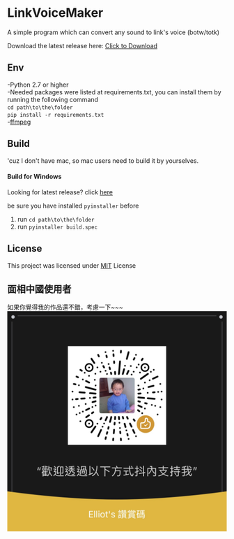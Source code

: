 # LinkVoiceMaker
A simple program which can convert any sound to link's voice (botw/totk)

Download the latest release here: [Click to Download](https://github.com/ElliotCHEN37/LinkVoiceMaker/releases/latest/download/LinkVoiceMaker_Windows_x64.exe)

## Env
-Python 2.7 or higher<br>
-Needed packages were listed at requirements.txt, you can install them by running the following command<br>
`cd path\to\the\folder`<br>
`pip install -r requirements.txt`<br>
-[ffmpeg](https://ffmpeg.org/download.html)

## Build
'cuz I don't have mac, so mac users need to build it by yourselves. 

#### Build for Windows

Looking for latest release? click [here](https://github.com/ElliotCHEN37/LinkVoiceMaker/releases/latest/download/LinkVoiceMaker_Windows_x64.exe)

be sure you have installed `pyinstaller` before<br>
1. run `cd path\to\the\folder`
2. run `pyinstaller build.spec`

## License
This project was licensed under [MIT](LICENSE) License

## 面相中國使用者
如果你覺得我的作品還不錯，考慮一下~~~
![cn](cn.JPG)
